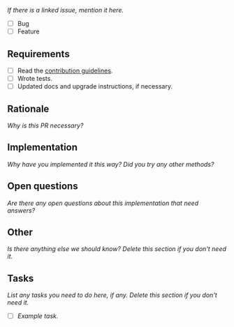 _If there is a linked issue, mention it here._

- [ ] Bug
- [ ] Feature

## Requirements

- [ ] Read the [contribution guidelines](./.github/CONTRIBUTING.md).
- [ ] Wrote tests.
- [ ] Updated docs and upgrade instructions, if necessary.

## Rationale

_Why is this PR necessary?_

## Implementation

_Why have you implemented it this way? Did you try any other methods?_

## Open questions

_Are there any open questions about this implementation that need answers?_

## Other

_Is there anything else we should know? Delete this section if you don't need it._

## Tasks

_List any tasks you need to do here, if any. Delete this section if you don't need it._

- [ ] _Example task._
